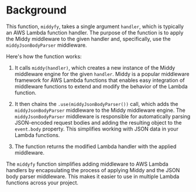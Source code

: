 # Background

This function, `middyfy`, takes a single argument `handler`, which is typically an AWS Lambda function handler. The purpose of the function is to apply the Middy middleware to the given handler and, specifically, use the `middyJsonBodyParser` middleware.

Here's how the function works:

1.  It calls `middy(handler)`, which creates a new instance of the Middy middleware engine for the given `handler`. Middy is a popular middleware framework for AWS Lambda functions that enables easy integration of middleware functions to extend and modify the behavior of the Lambda function.
    
2.  It then chains the `.use(middyJsonBodyParser())` call, which adds the `middyJsonBodyParser` middleware to the Middy middleware engine. The `middyJsonBodyParser` middleware is responsible for automatically parsing JSON-encoded request bodies and adding the resulting object to the `event.body` property. This simplifies working with JSON data in your Lambda functions.
    
3.  The function returns the modified Lambda handler with the applied middleware.
    

The `middyfy` function simplifies adding middleware to AWS Lambda handlers by encapsulating the process of applying Middy and the JSON body parser middleware. This makes it easier to use in multiple Lambda functions across your project.